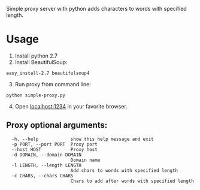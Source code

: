 Simple proxy server with python adds characters to words with specified length.

# Usage
1. Install python 2.7
2. Install BeautifulSoup:

  ```
  easy_install-2.7 beautifulsoup4
  ```
3. Run proxy from command line:

  ```
  python simple-proxy.py
  ```
4. Open [localhost:1234](http://localhost:1234/) in your favorite browser.

## Proxy optional arguments:
```
  -h, --help            show this help message and exit
  -p PORT, --port PORT  Proxy port
  --host HOST           Proxy host
  -d DOMAIN, --domain DOMAIN
                        Domain name
  -l LENGTH, --length LENGTH
                        Add chars to words with specified length
  -c CHARS, --chars CHARS
                        Chars to add after words with specified length
```
